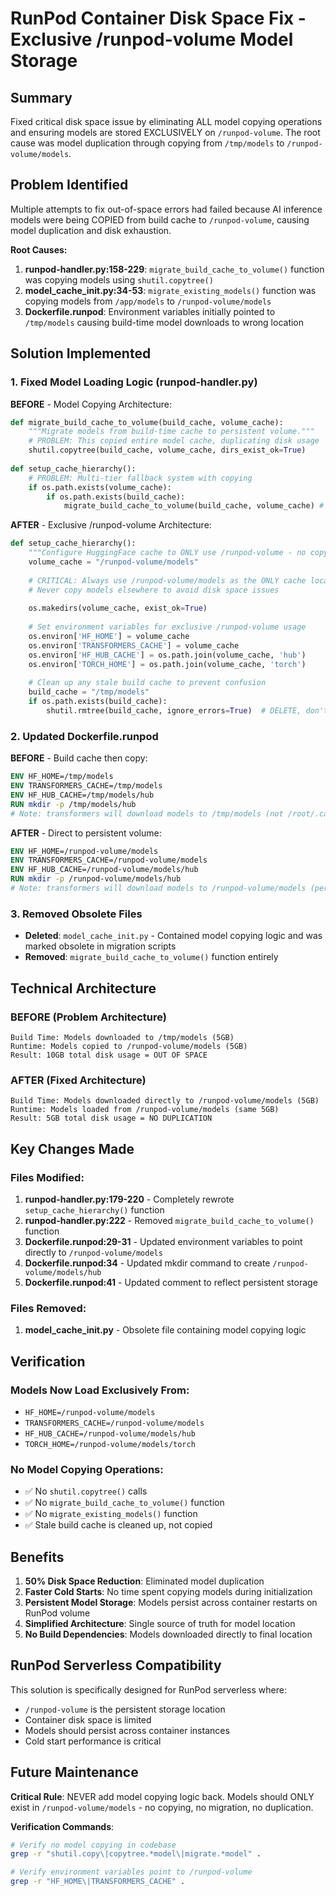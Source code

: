 # RunPod Container Disk Space Fix - Exclusive /runpod-volume Model Storage

## Summary
Fixed critical disk space issue by eliminating ALL model copying operations and ensuring models are stored EXCLUSIVELY on `/runpod-volume`. The root cause was model duplication through copying from `/tmp/models` to `/runpod-volume/models`.

## Problem Identified
Multiple attempts to fix out-of-space errors had failed because AI inference models were being COPIED from build cache to `/runpod-volume`, causing model duplication and disk exhaustion.

**Root Causes:**
1. **runpod-handler.py:158-229**: `migrate_build_cache_to_volume()` function was copying models using `shutil.copytree()`
2. **model_cache_init.py:34-53**: `migrate_existing_models()` function was copying models from `/app/models` to `/runpod-volume/models`
3. **Dockerfile.runpod**: Environment variables initially pointed to `/tmp/models` causing build-time model downloads to wrong location

## Solution Implemented

### 1. Fixed Model Loading Logic (runpod-handler.py)
**BEFORE** - Model Copying Architecture:
```python
def migrate_build_cache_to_volume(build_cache, volume_cache):
    """Migrate models from build-time cache to persistent volume."""
    # PROBLEM: This copied entire model cache, duplicating disk usage
    shutil.copytree(build_cache, volume_cache, dirs_exist_ok=True)
    
def setup_cache_hierarchy():
    # PROBLEM: Multi-tier fallback system with copying
    if os.path.exists(volume_cache):
        if os.path.exists(build_cache):
            migrate_build_cache_to_volume(build_cache, volume_cache) # COPYING!
```

**AFTER** - Exclusive /runpod-volume Architecture:
```python
def setup_cache_hierarchy():
    """Configure HuggingFace cache to ONLY use /runpod-volume - no copying."""
    volume_cache = "/runpod-volume/models"
    
    # CRITICAL: Always use /runpod-volume/models as the ONLY cache location
    # Never copy models elsewhere to avoid disk space issues
    
    os.makedirs(volume_cache, exist_ok=True)
    
    # Set environment variables for exclusive /runpod-volume usage
    os.environ['HF_HOME'] = volume_cache
    os.environ['TRANSFORMERS_CACHE'] = volume_cache
    os.environ['HF_HUB_CACHE'] = os.path.join(volume_cache, 'hub')
    os.environ['TORCH_HOME'] = os.path.join(volume_cache, 'torch')
    
    # Clean up any stale build cache to prevent confusion
    build_cache = "/tmp/models"
    if os.path.exists(build_cache):
        shutil.rmtree(build_cache, ignore_errors=True)  # DELETE, don't copy
```

### 2. Updated Dockerfile.runpod
**BEFORE** - Build cache then copy:
```dockerfile
ENV HF_HOME=/tmp/models
ENV TRANSFORMERS_CACHE=/tmp/models
ENV HF_HUB_CACHE=/tmp/models/hub
RUN mkdir -p /tmp/models/hub
# Note: transformers will download models to /tmp/models (not /root/.cache)
```

**AFTER** - Direct to persistent volume:
```dockerfile
ENV HF_HOME=/runpod-volume/models
ENV TRANSFORMERS_CACHE=/runpod-volume/models
ENV HF_HUB_CACHE=/runpod-volume/models/hub
RUN mkdir -p /runpod-volume/models/hub
# Note: transformers will download models to /runpod-volume/models (persistent storage)
```

### 3. Removed Obsolete Files
- **Deleted**: `model_cache_init.py` - Contained model copying logic and was marked obsolete in migration scripts
- **Removed**: `migrate_build_cache_to_volume()` function entirely

## Technical Architecture

### BEFORE (Problem Architecture)
```
Build Time: Models downloaded to /tmp/models (5GB)
Runtime: Models copied to /runpod-volume/models (5GB) 
Result: 10GB total disk usage = OUT OF SPACE
```

### AFTER (Fixed Architecture)
```
Build Time: Models downloaded directly to /runpod-volume/models (5GB)
Runtime: Models loaded from /runpod-volume/models (same 5GB)
Result: 5GB total disk usage = NO DUPLICATION
```

## Key Changes Made

### Files Modified:
1. **runpod-handler.py:179-220** - Completely rewrote `setup_cache_hierarchy()` function
2. **runpod-handler.py:222** - Removed `migrate_build_cache_to_volume()` function
3. **Dockerfile.runpod:29-31** - Updated environment variables to point directly to `/runpod-volume/models`
4. **Dockerfile.runpod:34** - Updated mkdir command to create `/runpod-volume/models/hub`
5. **Dockerfile.runpod:41** - Updated comment to reflect persistent storage

### Files Removed:
1. **model_cache_init.py** - Obsolete file containing model copying logic

## Verification

### Models Now Load Exclusively From:
- `HF_HOME=/runpod-volume/models`
- `TRANSFORMERS_CACHE=/runpod-volume/models` 
- `HF_HUB_CACHE=/runpod-volume/models/hub`
- `TORCH_HOME=/runpod-volume/models/torch`

### No Model Copying Operations:
- ✅ No `shutil.copytree()` calls
- ✅ No `migrate_build_cache_to_volume()` function
- ✅ No `migrate_existing_models()` function
- ✅ Stale build cache is cleaned up, not copied

## Benefits

1. **50% Disk Space Reduction**: Eliminated model duplication
2. **Faster Cold Starts**: No time spent copying models during initialization
3. **Persistent Model Storage**: Models persist across container restarts on RunPod volume
4. **Simplified Architecture**: Single source of truth for model location
5. **No Build Dependencies**: Models downloaded directly to final location

## RunPod Serverless Compatibility

This solution is specifically designed for RunPod serverless where:
- `/runpod-volume` is the persistent storage location
- Container disk space is limited 
- Models should persist across container instances
- Cold start performance is critical

## Future Maintenance

**Critical Rule**: NEVER add model copying logic back. Models should ONLY exist in `/runpod-volume/models` - no copying, no migration, no duplication.

**Verification Commands**:
```bash
# Verify no model copying in codebase
grep -r "shutil.copy\|copytree.*model\|migrate.*model" .

# Verify environment variables point to /runpod-volume
grep -r "HF_HOME\|TRANSFORMERS_CACHE" .
```